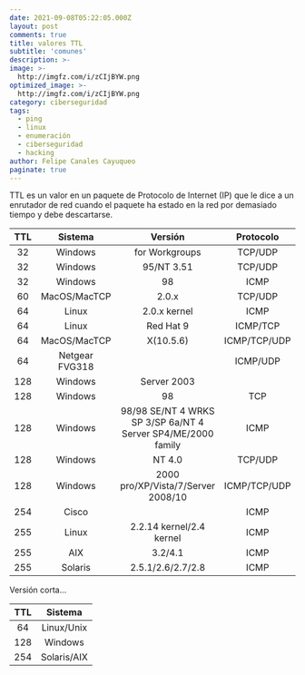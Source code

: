 ```yaml
---
date: 2021-09-08T05:22:05.000Z
layout: post
comments: true
title: valores TTL
subtitle: 'comunes'
description: >-
image: >-
  http://imgfz.com/i/zCIjBYW.png
optimized_image: >-
  http://imgfz.com/i/zCIjBYW.png
category: ciberseguridad
tags:
  - ping
  - linux
  - enumeración
  - ciberseguridad
  - hacking
author: Felipe Canales Cayuqueo
paginate: true
---
```


TTL es un valor en un paquete de Protocolo de Internet (IP) que le dice a un enrutador de red cuando el paquete ha estado en la red por demasiado tiempo y debe descartarse.

| TTL | Sistema | Versión | Protocolo |
| :--------: | :-------: | :-------: | :-------: |
| 32 | Windows | for Workgroups | TCP/UDP |
| 32 | Windows | 95/NT 3.51 | TCP/UDP |
| 32 | Windows | 98 | ICMP |
| 60 | MacOS/MacTCP | 2.0.x | TCP/UDP |
| 64 | Linux | 2.0.x kernel | ICMP |
| 64 | Linux | Red Hat 9 | ICMP/TCP |
| 64 | MacOS/MacTCP | X(10.5.6) | ICMP/TCP/UDP |
| 64 | Netgear FVG318 |  | ICMP/UDP |
| 128 | Windows | Server 2003 |  |
| 128 | Windows | 98 | TCP |
| 128 | Windows | 98/98 SE/NT 4 WRKS SP 3/SP 6a/NT 4 Server SP4/ME/2000 family | ICMP |
| 128 | Windows | NT 4.0 | TCP/UDP |
| 128 | Windows | 2000 pro/XP/Vista/7/Server 2008/10 | ICMP/TCP/UDP |
| 254 | Cisco |  | ICMP |
| 255 | Linux | 2.2.14 kernel/2.4 kernel | ICMP |
| 255 | AIX | 3.2/4.1 | ICMP |
| 255 | Solaris | 2.5.1/2.6/2.7/2.8 | ICMP |



Versión corta...

| TTL | Sistema |
| :--------: | :-------: |
| 64 | Linux/Unix |
| 128 | Windows |
| 254 | Solaris/AIX |
